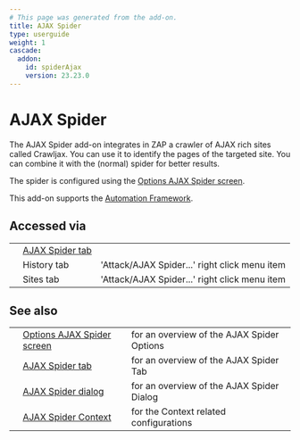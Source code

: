 ```yaml
---
# This page was generated from the add-on.
title: AJAX Spider
type: userguide
weight: 1
cascade:
  addon:
    id: spiderAjax
    version: 23.23.0
---
```


# AJAX Spider

The AJAX Spider add-on integrates in ZAP a crawler of AJAX rich sites called
Crawljax. You can use it to identify the pages of the targeted site. You can combine it
with the (normal) spider for better results.


The spider is configured using the [Options AJAX Spider screen](/docs/desktop/addons/ajax-spider/options/).


This add-on supports the [Automation Framework](/docs/desktop/addons/ajax-spider/automation/).

## Accessed via

|   |                                                          |                                               |
|---|----------------------------------------------------------|-----------------------------------------------|
|   | [AJAX Spider tab](/docs/desktop/addons/ajax-spider/tab/) |                                               |
|   | History tab                                              | 'Attack/AJAX Spider...' right click menu item |
|   | Sites tab                                                | 'Attack/AJAX Spider...' right click menu item |

## See also

|   |                                                                         |                                            |
|---|-------------------------------------------------------------------------|--------------------------------------------|
|   | [Options AJAX Spider screen](/docs/desktop/addons/ajax-spider/options/) | for an overview of the AJAX Spider Options |
|   | [AJAX Spider tab](/docs/desktop/addons/ajax-spider/tab/)                | for an overview of the AJAX Spider Tab     |
|   | [AJAX Spider dialog](/docs/desktop/addons/ajax-spider/scandialog/)      | for an overview of the AJAX Spider Dialog  |
|   | [AJAX Spider Context](/docs/desktop/addons/ajax-spider/context/)        | for the Context related configurations     |

